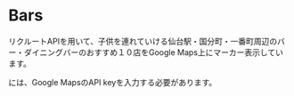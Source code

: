 # Bars
リクルートAPIを用いて、子供を連れていける仙台駅・国分町・一番町周辺のバー・ダイニングバーのおすすめ１０店をGoogle Maps上にマーカー表示しています。</br>
<?php $API_key ?>には、Google MapsのAPI keyを入力する必要があります。
